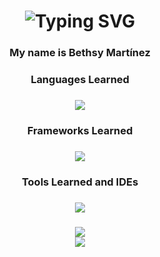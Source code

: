 <h1 align = "center">
  <img scr="<a href="https://git.io/typing-svg"><img src="https://readme-typing-svg.herokuapp.com?font=Pacifico&pause=1000&size=35&center=true&vCenter=true&color=B392F7FF&width=435&lines=Hi+there!!+%F0%9F%90%B1;Welcome+to+my+GitHub!" alt="Typing SVG" /></a>
</h1>


###

<h3 align = "center">
  My name is Bethsy Martínez </h3>



###

<h3 align = "center">
  Languages Learned </h3>

###

<div align = "center">
  <img src = "https://skillicons.dev/icons?i=py,java,html,css,kotlin&perline=5"> 
</div>

###

<h3 align="center">
  Frameworks Learned</h3>

###

<div align = "center">
  <img src = "https://skillicons.dev/icons?i=mysql&perline=5"> 
</div>

###
<h3 align="center">
  Tools Learned and IDEs</h3>

###

<div align = "center">
  <img src = "https://skillicons.dev/icons?i=github,git,figma,vscode,eclipse,androidstudio,linux,notion&perline=4"> 
</div>

###
<div align= "center">
  <img src="https://github-readme-stats-salesp07.vercel.app/api/top-langs/?username=xbethpolar&langs_count=20&layout=compact&theme=aura&border_radius=10&size_weight=0.5&count_weight=0.5&exclude_repo=github-readme-stats">
</div>

<div align="center">
  <img align="center" src="https://github-readme-stats.vercel.app/api?username=xbethpolar&theme=transparent&title_color=B392F7FF&text_color=7A4EAB&icon_color=C084FC&show_icons=true"/>
</div>
